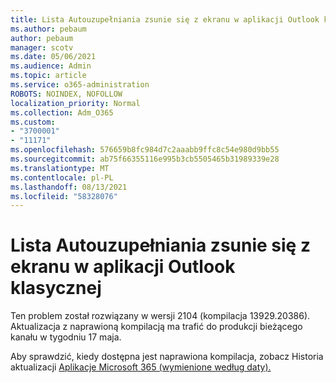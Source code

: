 ```yaml
---
title: Lista Autouzupełniania zsunie się z ekranu w aplikacji Outlook klasycznej
ms.author: pebaum
author: pebaum
manager: scotv
ms.date: 05/06/2021
ms.audience: Admin
ms.topic: article
ms.service: o365-administration
ROBOTS: NOINDEX, NOFOLLOW
localization_priority: Normal
ms.collection: Adm_O365
ms.custom:
- "3700001"
- "11171"
ms.openlocfilehash: 576659b8fc984d7c2aaabb9ffc8c54e980d9bb55
ms.sourcegitcommit: ab75f66355116e995b3cb5505465b31989339e28
ms.translationtype: MT
ms.contentlocale: pl-PL
ms.lasthandoff: 08/13/2021
ms.locfileid: "58328076"
---
```

# <a name="autocomplete-list-scrolls-off-the-screen-in-outlook-desktop"></a>Lista Autouzupełniania zsunie się z ekranu w aplikacji Outlook klasycznej

Ten problem został rozwiązany w wersji 2104 (kompilacja 13929.20386). Aktualizacja z naprawioną kompilacją ma trafić do produkcji bieżącego kanału w tygodniu 17 maja. 

Aby sprawdzić, kiedy dostępna jest naprawiona kompilacja, zobacz Historia aktualizacji [Aplikacje Microsoft 365 (wymienione według daty).](https://docs.microsoft.com/officeupdates/update-history-microsoft365-apps-by-date)